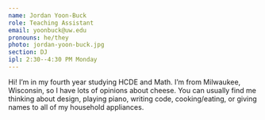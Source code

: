 ```yaml
---
name: Jordan Yoon-Buck
role: Teaching Assistant
email: yoonbuck@uw.edu
pronouns: he/they
photo: jordan-yoon-buck.jpg
section: DJ
ipl: 2:30--4:30 PM Monday
---
```

Hi! I’m in my fourth year studying HCDE and Math. I’m from Milwaukee, Wisconsin, so I have lots of opinions about cheese. You can usually find me thinking about design, playing piano, writing code, cooking/eating, or giving names to all of my household appliances.
